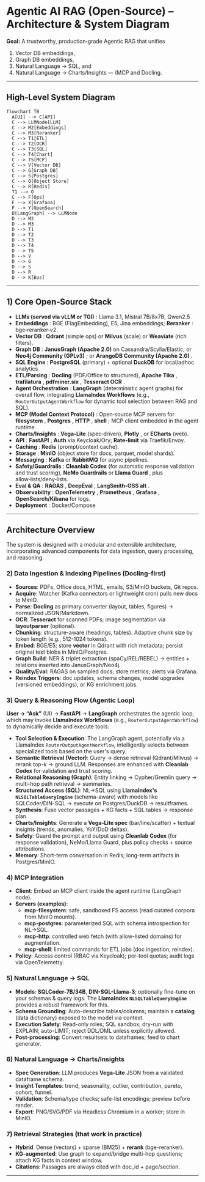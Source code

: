 # Agentic AI RAG (Open‑Source) – Architecture & System Diagram

**Goal:** A trustworthy, production‑grade Agentic RAG that unifies

1. Vector DB embeddings,
2. Graph DB embeddings,
3. Natural Language → SQL, and
4. Natural Language → Charts/Insights — (MCP and Docling.

---

## High‑Level System Diagram

```mermaid
flowchart TB
  A[UI] --> C[API]
  C --> LLMNode[LLM]
  C --> M2[Embeddings]
  C --> M3[Reranker]
  C --> T1[ETL]
  C --> T2[OCR]
  C --> T3[SQL]
  C --> T4[Chart]
  C --> T5[MCP]
  C --> V[Vector DB]
  C --> G[Graph DB]
  C --> S[Postgres]
  C --> O[Object Store]
  C --> R[Redis]
  T1 --> O
  C --> F[Ops]
  F --> X[Grafana]
  F --> Y[OpenSearch]
  D[LangGraph] --> LLMNode
  D --> M2
  D --> M3
  D --> T1
  D --> T2
  D --> T3
  D --> T4
  D --> T5
  D --> V
  D --> G
  D --> S
  D --> R
  D --> K[Bus]
```

---

## 1) Core Open‑Source Stack

* **LLMs (served via vLLM or TGI)** : Llama 3.1, Mistral 7B/8x7B, Qwen2.5
* **Embeddings** : BGE (FlagEmbedding), E5, Jina embeddings;  **Reranker** : bge‑reranker‑v2.
* **Vector DB** : **Qdrant** (simple ops) or **Milvus** (scale) or **Weaviate** (rich filters).
* **Graph DB** : **JanusGraph (Apache 2.0)** on Cassandra/Scylla/Elastic; or  **Neo4j Community (GPLv3)** ; or  **ArangoDB Community (Apache 2.0)** .
* **SQL Engine** : **PostgreSQL** (primary) + optional **DuckDB** for local/adhoc analytics.
* **ETL/Parsing** : **Docling** (PDF/Office to structured),  **Apache Tika** ,  **trafilatura** ,  **pdfminer.six** ,  **Tesseract OCR** .
* **Agent Orchestration** : **LangGraph** (deterministic agent graphs) for overall flow, integrating **LlamaIndex Workflows** (e.g., `RouterOutputAgentWorkflow` for dynamic tool selection between RAG and SQL).
* **MCP (Model Context Protocol)** : Open‑source MCP servers for  **filesystem** ,  **Postgres** ,  **HTTP** ,  **shell** ; MCP client embedded in the agent runtime.
* **Charts/Insights** : **Vega‑Lite** (spec‑driven),  **Plotly** , or **ECharts** (web).
* **API** :  **FastAPI** ; **Auth** via Keycloak/Ory; **Rate‑limit** via Traefik/Envoy.
* **Caching** : **Redis** (prompt/context cache).
* **Storage** : **MinIO** (object store for docs, parquet, model shards).
* **Messaging** : **Kafka** or **RabbitMQ** for async pipelines.
* **Safety/Guardrails** : **Cleanlab Codex** (for automatic response validation and trust scoring), **NeMo Guardrails** or  **Llama Guard** , plus allow‑lists/deny‑lists.
* **Eval & QA** :  **RAGAS** ,  **DeepEval** ,  **LangSmith‑OSS alt** .
* **Observability** :  **OpenTelemetry** ,  **Prometheus** ,  **Grafana** , **OpenSearch/Kibana** for logs.
* **Deployment** : Docker/Compose

---

## Architecture Overview

The system is designed with a modular and extensible architecture, incorporating advanced components for data ingestion, query processing, and reasoning.

### 2) Data Ingestion & Indexing Pipelines (Docling-first)

*   **Sources**: PDFs, Office docs, HTML, emails, S3/MinIO buckets, Git repos.
*   **Acquire**: Watcher (Kafka connectors or lightweight cron) pulls new docs to MinIO.
*   **Parse**: **Docling** as primary converter (layout, tables, figures) → normalized JSON/Markdown.
*   **OCR**: **Tesseract** for scanned PDFs; image segmentation via **layoutparser** (optional).
*   **Chunking**: structure-aware (headings, tables). Adaptive chunk size by token length (e.g., 512-1024 tokens).
*   **Embed**: BGE/E5; store **vector** in Qdrant with rich metadata; persist original text blobs in MinIO/Postgres.
*   **Graph Build**: NER & triplet extraction (spaCy/REL/REBEL) → entities + relations inserted into JanusGraph/Neo4j.
*   **Quality/Eval**: RAGAS on sampled docs; store metrics; alerts via Grafana.
*   **Reindex Triggers**: doc updates, schema changes, model upgrades (versioned embeddings), or KG enrichment jobs.

### 3) Query & Reasoning Flow (Agentic Loop)

**User → “Ask”** (UI) → **FastAPI** → **LangGraph** orchestrates the agentic loop, which may invoke **LlamaIndex Workflows** (e.g., `RouterOutputAgentWorkflow`) to dynamically decide and execute tools:

*   **Tool Selection & Execution**: The LangGraph agent, potentially via a LlamaIndex `RouterOutputAgentWorkflow`, intelligently selects between specialized tools based on the user's query.
*   **Semantic Retrieval (Vector)**: Query → dense retrieval (Qdrant/Milvus) → rerank top-k → ground LLM. Responses are enhanced with **Cleanlab Codex** for validation and trust scoring.
*   **Relational Reasoning (Graph)**: Entity linking → Cypher/Gremlin query → multi-hop path retrieval → summaries.
*   **Structured Access (SQL)**: NL→SQL using **LlamaIndex's `NLSQLTableQueryEngine`** (schema-aware) with models like SQLCoder/DIN-SQL → execute on Postgres/DuckDB → resultframes.
*   **Synthesis**: Fuse vector passages + KG facts + SQL tables → response plan.
*   **Charts/Insights**: Generate a **Vega-Lite spec** (bar/line/scatter) + textual insights (trends, anomalies, YoY/DoD deltas).
*   **Safety**: Guard the prompt and output using **Cleanlab Codex** (for response validation), NeMo/Llama Guard, plus policy checks + source attributions.
*   **Memory**: Short-term conversation in Redis; long-term artifacts in Postgres/MinIO.

### 4) MCP Integration

*   **Client**: Embed an MCP client inside the agent runtime (LangGraph node).
*   **Servers (examples)**:
    *   **mcp-filesystem**: safe, sandboxed FS access (read curated corpora from MinIO mounts).
    *   **mcp-postgres**: parameterized SQL with schema introspection for NL→SQL.
    *   **mcp-http**: controlled web fetch (with allow-listed domains) for augmentation.
    *   **mcp-shell**: limited commands for ETL jobs (doc ingestion, reindex).
*   **Policy**: Access control (RBAC via Keycloak); per-tool quotas; audit logs via OpenTelemetry.

### 5) Natural Language → SQL

*   **Models**: **SQLCoder-7B/34B**, **DIN-SQL-Llama-3**; optionally fine-tune on your schemas & query logs. The **LlamaIndex `NLSQLTableQueryEngine`** provides a robust framework for this.
*   **Schema Grounding**: Auto-describe tables/columns; maintain a **catalog** (data dictionary) exposed to the model via context.
*   **Execution Safety**: Read-only roles; SQL sandbox; dry-run with EXPLAIN; auto-LIMIT; reject DDL/DML unless explicitly allowed.
*   **Post-processing**: Convert resultsets to dataframes; feed to chart generator.

### 6) Natural Language → Charts/Insights

*   **Spec Generation**: LLM produces **Vega-Lite** JSON from a validated dataframe schema.
*   **Insight Templates**: trend, seasonality, outlier, contribution, pareto, cohort, funnel.
*   **Validation**: Schema/type checks; safe-list encodings; preview before render.
*   **Export**: PNG/SVG/PDF via Headless Chromium in a worker; store in MinIO.

### 7) Retrieval Strategies (that work in practice)

*   **Hybrid**: Dense (vectors) + sparse (BM25) + **rerank** (bge-reranker).
*   **KG-augmented**: Use graph to expand/bridge multi-hop questions; attach KG facts in context window.
*   **Citations**: Passages are always cited with doc_id + page/section.

---
